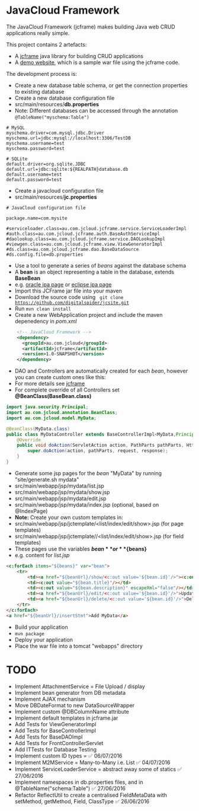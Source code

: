 # JavaCloud Framework

The JavaCloud Framework (jcframe) makes building Java web CRUD applications really simple.

This project contains 2 artefacts:
* A [jcframe](https://github.com/digitalspider/jcframe/tree/master/jcframe) java library for building CRUD applications
* A [demo website](https://github.com/digitalspider/jcframe/tree/master/site), which is a sample war file using the jcframe code.

The development process is:
* Create a new database table schema, or get the connection properties to existing database
* Create a new database configuration file
 * src/main/resources/**db.properties**
 * Note: Different databases can be accessed through the annotation <code>@TableName("myschema:Table")</code>
```properties
# MySQL
myschema.driver=com.mysql.jdbc.Driver
myschema.url=jdbc:mysql://localhost:3306/TestDB
myschema.username=test
myschema.password=test

# SQLite
default.driver=org.sqlite.JDBC
default.url=jdbc:sqlite:${REALPATH}database.db
default.username=test
default.password=test
```
* Create a javacloud configuration file
 * src/main/resources/**jc.properties**
```properties
# JavaCloud configuration file

package.name=com.mysite

#serviceloader.class=au.com.jcloud.jcframe.service.ServiceLoaderImpl
#auth.class=au.com.jcloud.jcframe.auth.BaseAuthServiceImpl
#daolookup.class=au.com.jcloud.jcframe.service.DAOLookupImpl
#viewgen.class=au.com.jcloud.jcframe.view.ViewGeneratorImpl
#ds.class=au.com.jcloud.jcframe.dao.BaseDataSource
#ds.config.file=db.properties
```
* Use a tool to generate a series of *beans* against the database schema
 * A **bean** is an object representing a table in the database, extends **BaseBean**
 * e.g. [oracle jpa page](http://www.oracle.com/technetwork/developer-tools/eclipse/jpatutorial-2-092215.html) or [eclipse jpa page](http://help.eclipse.org/juno/index.jsp?topic=%2Forg.eclipse.jpt.doc.user%2Ftasks021.htm)
* Import this JCFrame jar file into your maven
 * Download the source code using <code> git clone https://github.com/digitalspider/jcsite.git </code>
 * Run <code>mvn clean install</code>
* Create a new WebApplication project and include the maven depenedency in *pom.xml*
```xml
    <!-- JavaCloud Framework -->
    <dependency>
      <groupId>au.com.jcloud</groupId>
      <artifactId>jcframe</artifactId>
      <version>1.0-SNAPSHOT</version>
    </dependency>
```
* DAO and Controllers are automatically created for each *bean*, however you can create custom ones like this:
 * For more details see [jcframe](https://github.com/digitalspider/jcframe/tree/master/jcframe)
 * For complete override of all Controllers set **@BeanClass(BaseBean.class)**
```java
import java.security.Principal;
import au.com.jcloud.annotation.BeanClass;
import au.com.jcloud.model.MyData;

@BeanClass(MyData.class)
public class MyDataController extends BaseControllerImpl<MyData,Principal> {
    @Override
    public void doAction(ServletAction action, PathParts pathParts, HttpServletRequest request, HttpServletResponse response) throws ServletException, IOException {
        super.doAction(action, pathParts, request, response);
    }
}
```
* Generate some jsp pages for the *bean* "MyData" by running "site/generate.sh mydata"
 * src/main/webapp/jsp/mydata/list.jsp
 * src/main/webapp/jsp/mydata/show.jsp
 * src/main/webapp/jsp/mydata/edit.jsp
 * src/main/webapp/jsp/mydata/index.jsp (optional, based on @IndexPage)
 * **Note:** Create your own custom templates in:
  * src/main/webapp/jsp/jctemplate/<list/index/edit/show>.jsp (for page templates)
  * src/main/webapp/jsp/jctemplate/<view>/<list/index/edit/show>.jsp (for field templates)
* These pages use the variables **${bean}** or **${beans}**
 * e.g. content for *list.jsp*
```html
<c:forEach items="${beans}" var="bean">
    <tr>
        <td><a href="${beanUrl}/show/<c:out value='${bean.id}'/>"><c:out value="${bean.id}" /></a></td>
        <td><c:out value="${bean.title}"/></td>
        <td><c:out value="${bean.description}" escapeXml="false"/></td>
        <td><a href="${beanUrl}/edit/<c:out value='${bean.id}'/>">Update</a></td>
        <td><a href="${beanUrl}/delete/<c:out value='${bean.id}'/>">Delete</a></td>
    </tr>
</c:forEach>
<a href="${beanUrl}/insertStmt">Add MyData</a>
```
* Build your application
 * <code>mvn package</code>
* Deploy your application
 * Place the war file into a tomcat "webapps" directory

# TODO
* Implement AttachmentService = File Upload / display
* Implement bean generator from DB metadata
* Implement AJAX mechanism
* Move DBDateFormat to new DataSourceWrapper
* Implement custom @DBColumnName attribute
* Implement default templates in jcframe.jar
* Add Tests for ViewGeneratorImpl
* Add Tests for BaseControllerImpl
* Add Tests for BaseDAOImpl
* Add Tests for FrontControllerServlet
* Add ITTests for Database Testing
* Implement custom ID types = :white_check_mark: 06/07/2016
* Implement M2MService = Many-to-Many i.e. List<BaseBean> :white_check_mark: 04/07/2016
* Implement ServiceLoaderService = abstract away some of statics :white_check_mark: 27/06/2016
* Implement namespaces in db.properties files, and in @TableName("schema:Table") :white_check_mark: 27/06/2016
* Refactor ReflectUtil to create a centralised FieldMetaData with setMethod, getMethod, Field, ClassType :white_check_mark: 26/06/2016

